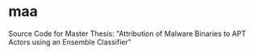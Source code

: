 # maa
Source Code for Master Thesis: "Attribution of Malware Binaries to APT Actors using an Ensemble Classifier"
